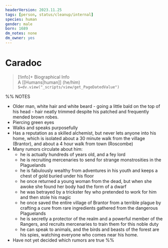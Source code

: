 ```yaml
---
headerVersion: 2023.11.25
tags: [person, status/cleanup/internal]
species: human
gender: male
born: 1689
dm_notes: none
dm_owner: yes
---
```

# Caradoc
>[!info]+ Biographical Info  
> A [[Humans|human]] (he/him)  
> `$=dv.view("_scripts/view/get_PageDatedValue")`

%% NOTES

- Older man, white hair and white beard - going a little bald on the top of his head - hair neatly trimmed despite his patched and frequently mended brown robes. 
- Piercing green eyes
- Walks and speaks purposefully
- Has a reputation as a skilled alchemist, but never lets anyone into his home, which is isolated about a 30 minute walk from the village (Brantor), and about a 4 hour walk from town (Roscombe)
- Many rumors circulate about him: 
	- he is actually hundreds of years old, and a fey lord
	- he is recruiting mercenaries to send for strange monstrosities in the Plaguelands
	- he is fabulously wealthy from adventures in his youth and keeps a chest of gold buried under his floor
	- he once returned a young woman from the dead, but when she awoke she found her body had the form of a dwarf
	- he was betrayed by a trickster fey who pretended to work for him and then stole his magic
	- he once saved the entire village of Brantor from a terrible plague by crafting a cure from rare ingredients gathered from the dangerous Plaguelands
	- he is secretly a protector of the realm and a powerful member of the Rangers, and recruits mercenaries to train them for this noble duty
	- he can speak to animals, and the birds and beasts of the forest are his spies, watching everyone who comes near his home.
- Have not yet decided which rumors are true
%%


